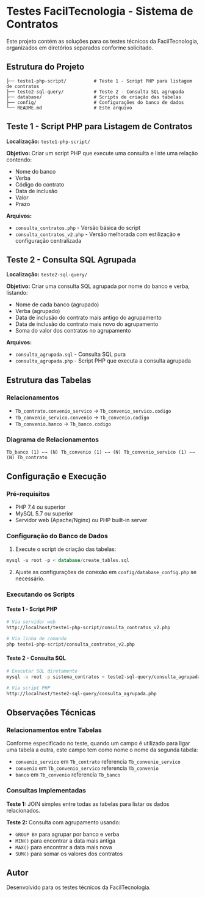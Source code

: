 # Testes FacilTecnologia - Sistema de Contratos

Este projeto contém as soluções para os testes técnicos da FacilTecnologia, organizados em diretórios separados conforme solicitado.

## Estrutura do Projeto

```
├── teste1-php-script/          # Teste 1 - Script PHP para listagem de contratos
├── teste2-sql-query/           # Teste 2 - Consulta SQL agrupada
├── database/                   # Scripts de criação das tabelas
├── config/                     # Configurações do banco de dados
└── README.md                   # Este arquivo
```

## Teste 1 - Script PHP para Listagem de Contratos

**Localização:** `teste1-php-script/`

**Objetivo:** Criar um script PHP que execute uma consulta e liste uma relação contendo:
- Nome do banco
- Verba
- Código do contrato
- Data de inclusão
- Valor
- Prazo

**Arquivos:**
- `consulta_contratos.php` - Versão básica do script
- `consulta_contratos_v2.php` - Versão melhorada com estilização e configuração centralizada

## Teste 2 - Consulta SQL Agrupada

**Localização:** `teste2-sql-query/`

**Objetivo:** Criar uma consulta SQL agrupada por nome do banco e verba, listando:
- Nome de cada banco (agrupado)
- Verba (agrupado)
- Data de inclusão do contrato mais antigo do agrupamento
- Data de inclusão do contrato mais novo do agrupamento
- Soma do valor dos contratos no agrupamento

**Arquivos:**
- `consulta_agrupada.sql` - Consulta SQL pura
- `consulta_agrupada.php` - Script PHP que executa a consulta agrupada

## Estrutura das Tabelas

### Relacionamentos
- `Tb_contrato.convenio_servico` → `Tb_convenio_servico.codigo`
- `Tb_convenio_servico.convenio` → `Tb_convenio.codigo`
- `Tb_convenio.banco` → `Tb_banco.codigo`

### Diagrama de Relacionamentos
```
Tb_banco (1) ←→ (N) Tb_convenio (1) ←→ (N) Tb_convenio_servico (1) ←→ (N) Tb_contrato
```

## Configuração e Execução

### Pré-requisitos
- PHP 7.4 ou superior
- MySQL 5.7 ou superior
- Servidor web (Apache/Nginx) ou PHP built-in server

### Configuração do Banco de Dados

1. Execute o script de criação das tabelas:
```sql
mysql -u root -p < database/create_tables.sql
```

2. Ajuste as configurações de conexão em `config/database_config.php` se necessário.

### Executando os Scripts

#### Teste 1 - Script PHP
```bash
# Via servidor web
http://localhost/teste1-php-script/consulta_contratos_v2.php

# Via linha de comando
php teste1-php-script/consulta_contratos_v2.php
```

#### Teste 2 - Consulta SQL
```bash
# Executar SQL diretamente
mysql -u root -p sistema_contratos < teste2-sql-query/consulta_agrupada.sql

# Via script PHP
http://localhost/teste2-sql-query/consulta_agrupada.php
```

## Observações Técnicas

### Relacionamentos entre Tabelas
Conforme especificado no teste, quando um campo é utilizado para ligar uma tabela a outra, este campo tem como nome o nome da segunda tabela:
- `convenio_servico` em `Tb_contrato` referencia `Tb_convenio_servico`
- `convenio` em `Tb_convenio_servico` referencia `Tb_convenio`
- `banco` em `Tb_convenio` referencia `Tb_banco`

### Consultas Implementadas

**Teste 1:** JOIN simples entre todas as tabelas para listar os dados relacionados.

**Teste 2:** Consulta com agrupamento usando:
- `GROUP BY` para agrupar por banco e verba
- `MIN()` para encontrar a data mais antiga
- `MAX()` para encontrar a data mais nova
- `SUM()` para somar os valores dos contratos

## Autor
Desenvolvido para os testes técnicos da FacilTecnologia.
